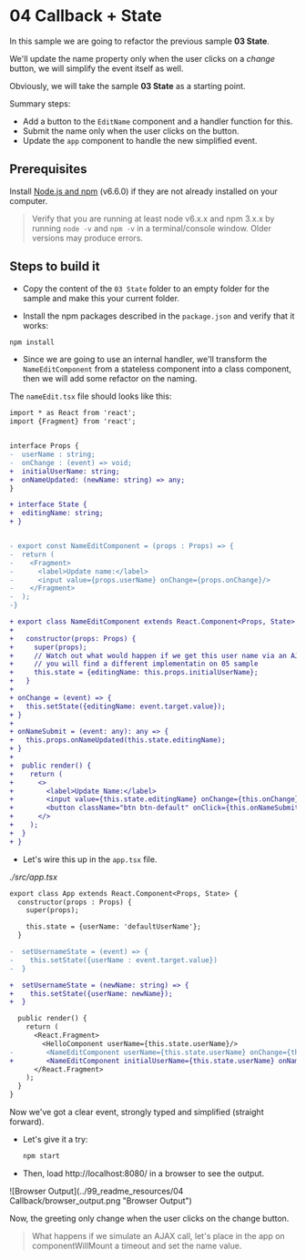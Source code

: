 # 04 Callback + State

In this sample we are going to refactor the previous sample **03 State**.

We'll update the name property only when the user clicks on
a _change_ button, we will simplify the event itself as well.

Obviously, we will take the sample **03 State** as a starting point.

Summary steps:

- Add a button to the `EditName` component and a handler function for this.
- Submit the name only when the user clicks on the button.
- Update the `app` component to handle the new simplified event.

## Prerequisites

Install [Node.js and npm](https://nodejs.org/en/) (v6.6.0) if they are not already installed on your computer.

> Verify that you are running at least node v6.x.x and npm 3.x.x by running `node -v` and `npm -v` in a terminal/console window. Older versions may produce errors.

## Steps to build it

- Copy the content of the `03 State` folder to an empty folder for the sample
and make this your current folder.

- Install the npm packages described in the `package.json` and verify that it works:

```bash
npm install
```

- Since we are going to use an internal handler, we'll transform the `NameEditComponent`
from a stateless component into a class component, then we will add some refactor on the naming.

 The `nameEdit.tsx` file should looks like this:

```diff
import * as React from 'react';
import {Fragment} from 'react';


interface Props {
-  userName : string;
-  onChange : (event) => void;
+  initialUserName: string;
+  onNameUpdated: (newName: string) => any;
}

+ interface State {
+  editingName: string;
+ }


- export const NameEditComponent = (props : Props) => {
-  return (
-    <Fragment>
-      <label>Update name:</label>
-      <input value={props.userName} onChange={props.onChange}/>
-    </Fragment>
-  );
-}

+ export class NameEditComponent extends React.Component<Props, State> {
+ 
+   constructor(props: Props) {
+     super(props);
+     // Watch out what would happen if we get this user name via an AJAX callback
+     // you will find a different implementatin on 05 sample
+     this.state = {editingName: this.props.initialUserName};
+   }
+
+ onChange = (event) => {
+   this.setState({editingName: event.target.value});
+ }
+
+ onNameSubmit = (event: any): any => {
+   this.props.onNameUpdated(this.state.editingName);
+ }
+
+  public render() {
+    return (
+      <>
+        <label>Update Name:</label>
+        <input value={this.state.editingName} onChange={this.onChange} />
+        <button className="btn btn-default" onClick={this.onNameSubmit}>Change</button>
+      </>
+    );
+  }
+ }
```

- Let's wire this up in the `app.tsx` file.

_./src/app.tsx_

```diff
export class App extends React.Component<Props, State> {
  constructor(props : Props) {
    super(props);

    this.state = {userName: 'defaultUserName'};
  }

-  setUsernameState = (event) => {
-    this.setState({userName : event.target.value})
-  }

+  setUsernameState = (newName: string) => {
+    this.setState({userName: newName});
+  }

  public render() {
    return (
      <React.Fragment>
        <HelloComponent userName={this.state.userName}/>
-        <NameEditComponent userName={this.state.userName} onChange={this.setUsernameState}/>
+        <NameEditComponent initialUserName={this.state.userName} onNameUpdated={this.setUsernameState}/>
      </React.Fragment>
    );
  }
}
```


 Now we've got a clear event, strongly typed and simplified (straight forward).

- Let's give it a try:

  ```bash
  npm start
  ```

- Then, load http://localhost:8080/ in a browser to see the output.

 ![Browser Output](../99_readme_resources/04 Callback/browser_output.png "Browser Output")

 Now, the greeting only change when the user clicks on the change button.

> What happens if we simulate an AJAX call, let's place in the app on componentWillMount a timeout and set the name value.